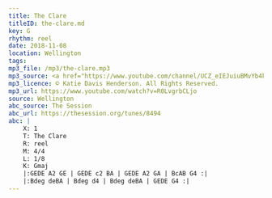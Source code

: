 ```yaml
---
title: The Clare
titleID: the-clare.md
key: G
rhythm: reel
date: 2018-11-08
location: Wellington 
tags: 
mp3_file: /mp3/the-clare.mp3
mp3_source: <a href="https://www.youtube.com/channel/UCZ_eIEJuiuBMvYb4kOtx3hA">Katie Davis Henderson</a>
mp3_licence: © Katie Davis Henderson. All Rights Reserved.
mp3_url: https://www.youtube.com/watch?v=R0LvgrbCLjo
source: Wellington
abc_source: The Session
abc_url: https://thesession.org/tunes/8494
abc: |
    X: 1
    T: The Clare
    R: reel
    M: 4/4
    L: 1/8
    K: Gmaj
    |:GEDE A2 GE | GEDE c2 BA | GEDE A2 GA | BcAB G4 :|
    |:Bdeg deBA | Bdeg d4 | Bdeg deBA | GEDE G4 :|
---
```

